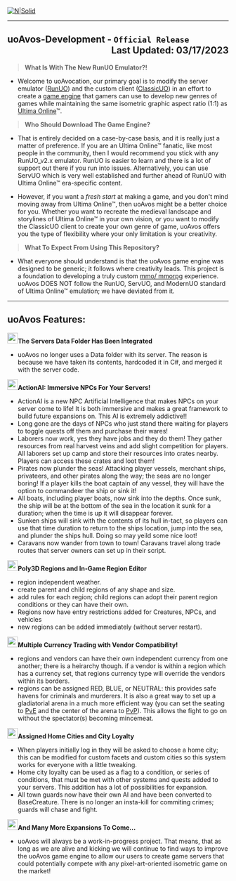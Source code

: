 ﻿[![N|Solid](http://www.uoavocation.net/portal/site_image/logos/logo_0001a.png)](http://www.uoavocation.net)
***
## uoAvos-Development - `Official Release` <div align="Right">Last Updated: 03/17/2023</div>

>**What Is With The New RunUO Emulator?!**
-   Welcome to uoAvocation, our primary goal is to modify the server emulator ([RunUO](https://github.com/runuo/runuo)) and the custom client ([ClassicUO](http://www.classicuo.eu/)) in an effort to create a [game engine](https://en.wikipedia.org/wiki/Game_engine) that gamers can use to develop new genres of games while maintaining the same isometric graphic aspect ratio (1:1) as  [Ultima Online](http://www.uo.com/)™.

>**Who Should Download The Game Engine?**
-   That is entirely decided on a case-by-case basis, and it is really just a matter of preference. If you are an Ultima Online™ fanatic, like most people in the community, then I would recommend you stick with any RunUO_v2.x emulator. RunUO is easier to learn and there is a lot of support out there if you run into issues. Alternatively, you can use ServUO which is very well established and further ahead of RunUO with Ultima Online™ era-specific content.

-   However, if you want a  _fresh start_  at making a game, and you don't mind moving away from Ultima Online™, then uoAvos might be a better choice for you. Whether you want to recreate the medieval landscape and storylines of Ultima Online™ in your own vision, or you want to modify the ClassicUO client to create your own genre of game, uoAvos offers you the type of flexibility where your only limitation is your creativity.

>**What To Expect From Using This Repository?**
-   What everyone should understand is that the uoAvos game engine was designed to be generic; it follows where creativity leads. This project is a foundation to developing a truly custom  [mmo/ mmorpg](https://en.wikipedia.org/wiki/Massively_multiplayer_online_game)  experience. uoAvos DOES NOT follow the RunUO, ServUO, and ModernUO standard of Ultima Online™ emulation; we have deviated from it.
***

## uoAvos Features:

<img src="http://www.uoavocation.net/portal/site_image/github/checkmark.png" width="24" height="24">**The Servers Data Folder Has Been Integrated**
- uoAvos no longer uses a Data folder with its server. The reason is because we have taken its contents, hardcoded it in C#, and merged it with the server code.

<img src="http://www.uoavocation.net/portal/site_image/github/checkmark.png" width="24" height="24">**ActionAI: Immersive NPCs For Your Servers!**
- ActionAI is a new NPC Artificial Intelligence that makes NPCs on your server come to life! It is both immersive and makes a great framework to build future expansions on. This AI is extremely addictive!!
- Long gone are the days of NPCs who just stand there waiting for players to toggle quests off them and purchase their wares!
- Laborers now work, yes they have jobs and they do them! They gather resources from real harvest veins and add slight competition for players. All laborers set up camp and store their resources into crates nearby. Players can access these crates and loot them!
- Pirates now plunder the seas! Attacking player vessels, merchant ships, privateers, and other pirates along the way; the seas are no longer boring! If a player kills the boat captain of any vessel, they will have the option to commandeer the ship or sink it!
- All boats, including player boats, now sink into the depths. Once sunk, the ship will be at the bottom of the sea in the location it sunk for a duration; when the time is up it will disappear forever.
- Sunken ships will sink with the contents of its hull in-tact, so players can use that time duration to return to the ships location, jump into the sea, and plunder the ships hull. Doing so may yeild some nice loot!
- Caravans now wander from town to town! Caravans travel along trade routes that server owners can set up in their script.

<img src="http://www.uoavocation.net/portal/site_image/github/checkmark.png" width="24" height="24">**Poly3D Regions and In-Game Region Editor**
- region independent weather.
- create parent and child regions of any shape and size.
- add rules for each region; child regions can adopt their parent region conditions or they can have their own.
- Regions now have entry restrictions added for Creatures, NPCs, and vehicles
- new regions can be added immediately (without server restart).

<img src="http://www.uoavocation.net/portal/site_image/github/checkmark.png" width="24" height="24">**Multiple Currency Trading with Vendor Compatibility!**
- regions and vendors can have their own independent currency from one another; there is a heirarchy though. if a vendor is within a region which has a currency set, that regions currency type will override the vendors within its borders.
- regions can be assigned RED, BLUE, or NEUTRAL: this provides safe havens for criminals and murderers. It is also a great way to set up a gladiatorial arena in a much more efficient way (you can set the seating to <a href="https://en.wikipedia.org/wiki/Player_versus_environment">PvE</a> and the center of the arena to <a href="https://en.wikipedia.org/wiki/Player_versus_player">PvP</a>). This allows the fight to go on without the spectator(s) becoming mincemeat. 

<img src="http://www.uoavocation.net/portal/site_image/github/checkmark.png" width="24" height="24">**Assigned Home Cities and City Loyalty**
- When players initially log in they will be asked to choose a home city; this can be modified for custom facets and custom cities so this system works for everyone with a little tweaking. 
- Home city loyalty can be used as a flag to a condition, or series of conditions, that must be met with other systems and quests added to your servers. This addition has a lot of possibilities for expansion.
- All town guards now have their own AI and have been converted to BaseCreature. There is no longer an insta-kill for commiting crimes; guards will chase and fight.

<img src="http://www.uoavocation.net/portal/site_image/github/checkmark.png" width="24" height="24">**And Many More Expansions To Come...**
- uoAvos will always be a work-in-progress project. That means, that as long as we are alive and kicking we will continue to find ways to improve the uoAvos game engine to allow our users to create game servers that could potentially compete with any pixel-art-oriented isometric game on the market!
